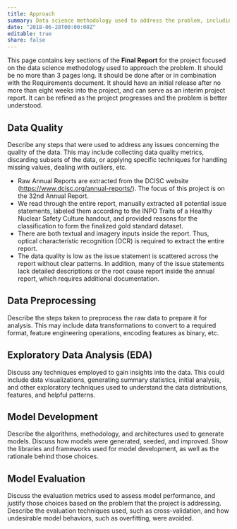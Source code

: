 ```yaml
---
title: Approach
summary: Data science methodology used to address the problem, including data preprocessing steps, exploratory data analysis, feature engineering techniques, machine learning models, and evaluation metrics.
date: "2018-06-28T00:00:00Z"
editable: true
share: false
---
```


This page contains key sections of the **Final Report** for the project focused on the data science methodology used to approach the problem.  It should be no more than 3 pages long.  It should be done after or in combination with the Requirements document.  It should have an initial release after no more than eight weeks into the project, and can serve as an interim project report.  It can be refined as the project progresses and the problem is better understood.  

## Data Quality

Describe any steps that were used to address any issues concerning the quality of the data.  This may include collecting data quality metrics, discarding subsets of the data, or applying specific techniques for handling missing values, dealing with outliers, etc. 
- Raw Annual Reports are extracted from the DCISC website (https://www.dcisc.org/annual-reports/). The focus of this project is on the 32nd Annual Report.
- We read through the entire report, manually extracted all potential issue statements, labeled them according to the INPO Traits of a Healthy Nuclear Safety Culture handout, and provided reasons for the classification to form the finalized gold standard dataset. 
- There are both textual and imagery inputs inside the report. Thus, optical characteristic recognition (OCR) is required to extract the entire report.
- The data quality is low as the issue statement is scattered across the report without clear patterns. In addition, many of the issue statements lack detailed descriptions or the root cause report inside the annual report, which requires additional documentation.

## Data Preprocessing

Describe the steps taken to preprocess the raw data to prepare it for analysis. This may include data transformations to convert to a required format, feature engineering operations, encoding features as binary, etc.

## Exploratory Data Analysis (EDA)

Discuss any techniques employed to gain insights into the data. This could include data visualizations, generating summary statistics, initial analysis, and other exploratory techniques used to understand the data distributions, features, and helpful patterns.

## Model Development

Describe the algorithms, methodology, and architectures used to generate models.  Discuss how models were generated, seeded, and improved.  Show the libraries and frameworks used for model development, as well as the rationale behind those choices.

## Model Evaluation

Discuss the evaluation metrics used to assess model performance, and justify those choices based on the problem that the project is addressing. Describe the evaluation techniques used, such as cross-validation, and how undesirable model behaviors, such as overfitting, were avoided.
